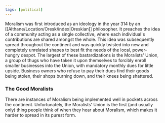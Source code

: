 ```yaml
---
tags: [political]
---
```


Moralism was first introduced as an ideology in the year 314 by an [[Althane/Location/Oresk/index|Oreskian]] philosopher. It preaches the idea of a community acting as a single collective, where each individual's contributions are shared amongst the whole. This idea was subsequently spread throughout the continent and was quickly twisted into new and completely unrelated shapes to best fit the needs of the local, power-hungry despot. The largest of these bastardizations is the Moralists' Union, a group of thugs who have taken it upon themselves to forcibly enroll smaller businesses into the Union, with mandatory monthly dues for little upside. Business owners who refuse to pay their dues find their goods being stolen, their shops burning down, and their knees being shattered.

### The Good Moralists

There are instances of Moralism being implemented well in pockets across the continent. Unfortunately, the Moralists' Union is the first (and usually only) thing people think of when they hear about Moralism, which makes it harder to spread in its purest form.
